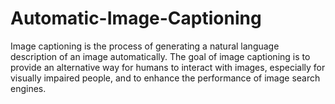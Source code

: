 # Automatic-Image-Captioning
Image captioning is the process of generating a natural language description of an image automatically. The goal of image captioning is to provide an alternative way for humans to interact with images, especially for visually impaired people, and to enhance the performance of image search engines.
